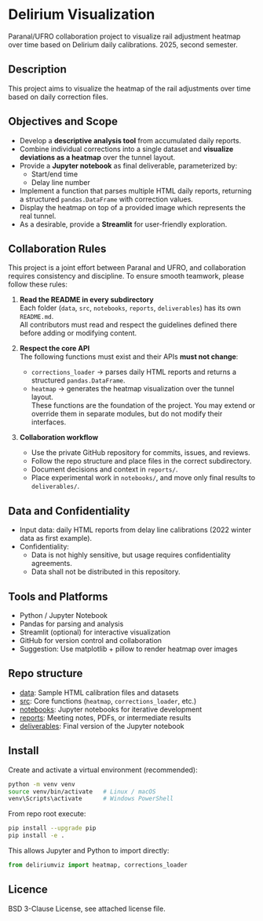 # Delirium Visualization
Paranal/UFRO collaboration project to visualize rail adjustment heatmap over time based on Delirium daily calibrations. 2025, second semester.

## Description

This project aims to visualize the heatmap of the rail adjustments over time based on daily correction files. 

## Objectives and Scope

- Develop a **descriptive analysis tool** from accumulated daily reports.  
- Combine individual corrections into a single dataset and **visualize deviations as a heatmap** over the tunnel layout.  
- Provide a **Jupyter notebook** as final deliverable, parameterized by:
  - Start/end time
  - Delay line number  
- Implement a function that parses multiple HTML daily reports, returning a structured `pandas.DataFrame` with correction values.  
- Display the heatmap on top of a provided image which represents the real tunnel.
- As a desirable, provide a **Streamlit** for user-friendly exploration.

## Collaboration Rules

This project is a joint effort between Paranal and UFRO, and collaboration requires consistency and discipline. To ensure smooth teamwork, please follow these rules:

1. **Read the README in every subdirectory**  
   Each folder (`data`, `src`, `notebooks`, `reports`, `deliverables`) has its own `README.md`.  
   All contributors must read and respect the guidelines defined there before adding or modifying content.

2. **Respect the core API**  
   The following functions must exist and their APIs **must not change**:  
   - `corrections_loader` → parses daily HTML reports and returns a structured `pandas.DataFrame`.  
   - `heatmap` → generates the heatmap visualization over the tunnel layout.  
   These functions are the foundation of the project. You may extend or override them in separate modules, but do not modify their interfaces.

3. **Collaboration workflow**  
   - Use the private GitHub repository for commits, issues, and reviews.  
   - Follow the repo structure and place files in the correct subdirectory.  
   - Document decisions and context in `reports/`.  
   - Place experimental work in `notebooks/`, and move only final results to `deliverables/`.


## Data and Confidentiality

- Input data: daily HTML reports from delay line calibrations (2022 winter data as first example).  
- Confidentiality:  
  - Data is not highly sensitive, but usage requires confidentiality agreements.
  - Data shall not be distributed in this repository.

## Tools and Platforms

- Python / Jupyter Notebook  
- Pandas for parsing and analysis  
- Streamlit (optional) for interactive visualization  
- GitHub for version control and collaboration  
- Suggestion: Use matplotlib + pillow to render heatmap over images

## Repo structure

* [data](./data): Sample HTML calibration files and datasets  
* [src](./src): Core functions (`heatmap`, `corrections_loader`, etc.)  
* [notebooks](./notebooks): Jupyter notebooks for iterative development  
* [reports](./reports): Meeting notes, PDFs, or intermediate results  
* [deliverables](./deliverables): Final version of the Jupyter notebook

## Install
Create and activate a virtual environment (recommended):

```bash
python -m venv venv
source venv/bin/activate   # Linux / macOS
venv\Scripts\activate      # Windows PowerShell
```

From repo root execute:
```bash
pip install --upgrade pip
pip install -e .
```

This allows Jupyter and Python to import directly:
```python
from deliriumviz import heatmap, corrections_loader
```

## Licence
BSD 3-Clause License, see attached license file.

